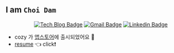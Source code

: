 ## I am `Choi Dam`

<div align=center>
  
  [![Tech Blog Badge](http://img.shields.io/badge/-Tech%20blog-black?style=flat-square&logo=github&link=https://silver-g-0114.tistory.com/)](https://silver-g-0114.tistory.com/) [![Gmail Badge](https://img.shields.io/badge/Gmail-d14836?style=flat-square&logo=Gmail&logoColor=white&link=mailto:cheunji8209@gmail.com)](mailto:cheunji8209@gmail.com) [![Linkedin Badge](https://img.shields.io/badge/-LinkedIn-blue?style=flat-square&logo=Linkedin&logoColor=white&link=https://www.linkedin.com/in/%EB%8B%B4-%EC%B5%9C-9936751b7/)](https://www.linkedin.com/in/%EB%8B%B4-%EC%B5%9C-9936751b7/)

</div>

- cozy 가 [앱스토어](https://apps.apple.com/kr/app/cozy/id1532862833)에 출시되었어요 🎉
- [resume](https://www.notion.so/Choidam-a49e948728d24039bc858bd3fb3c66af) 👈 click❗️
